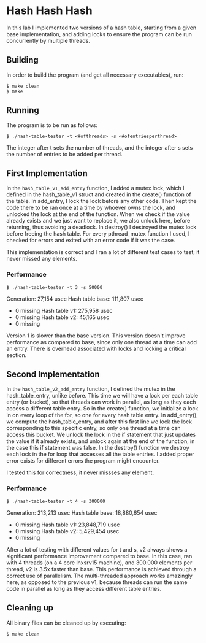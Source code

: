 # Hash Hash Hash
In this lab I implemented two versions of a hash table, starting from a given base implementation, and adding locks to ensure the program can be run concurrently by multiple threads.

## Building
In order to build the program (and get all necessary executables), run:
```shell
$ make clean
$ make
```

## Running
The program is to be run as follows:
```shell
$ ./hash-table-tester -t <#ofthreads> -s <#ofentriesperthread>
```
The integer after t sets the number of threads, and the integer after s sets the number of entries to be added per thread.

## First Implementation
In the `hash_table_v1_add_entry` function, I added a mutex lock, which I defined in the hash_table_v1 struct and created in the create() function of the table. In add_entry, I lock the lock before any other code. Then kept the code there to be ran once at a time by whoever owns the lock, and unlocked the lock at the end of the function. When we check if the value already exists and we just want to replace it, we also unlock here, before returning, thus avoiding a deadlock. In destroy() I destroyed the mutex lock before freeing the hash table. For every pthread_mutex function I used, I checked for errors and exited with an error code if it was the case.

This implementation is correct and I ran a lot of different test cases to test; it never missed any elements.

### Performance
```shell
$ ./hash-table-tester -t 3 -s 50000
```

Generation: 27,154 usec
Hash table base: 111,807 usec
  - 0 missing
Hash table v1: 275,958 usec
  - 0 missing
Hash table v2: 45,165 usec
  - 0 missing

Version 1 is slower than the base version. This version doesn't improve performance as compared to base, since only one thread at a time can add an entry. There is overhead associated with locks and locking a critical section.

## Second Implementation
In the `hash_table_v2_add_entry` function, I defined the mutex in the hash_table_entry, unlike before. This time we will have a lock per each table entry (or bucket), so that threads can work in parallel, as long as they each access a different table entry. So in the create() function, we initialize a lock in on every loop of the for, so one for every hash table entry. In add_entry(), we compute the hash_table_entry, and after this first line we lock the lock corresponding to this specific entry, so only one thread at a time can access this bucket. We unlock the lock in the if statement that just updates the value if it already exists, and unlock again at the end of the function, in the case this if statement was false. In the destroy() function we destroy each lock in the for loop that accesses all the table entries. I added proper error exists for different errors the program might encounter.

I tested this for correctness, it never missses any element. 
 
### Performance
```shell
$ ./hash-table-tester -t 4 -s 300000
```

Generation: 213,213 usec
Hash table base: 18,880,654 usec
  - 0 missing
Hash table v1: 23,848,719 usec
  - 0 missing
Hash table v2: 5,429,454 usec
  - 0 missing

After a lot of testing with different values for t and s, v2 always shows a significant performance improvement compared to base. In this case, ran with 4 threads (on a 4 core lnxsrv15 machine), and 300.000 elements per thread, v2 is 3.5x faster than base. This performance is achieved through a correct use of parallelism. The multi-threaded approach works amazingly here, as opposed to the previous v1, because threads can run the same code in parallel as long as they access different table entries. 

## Cleaning up
All binary files can be cleaned up by executing:
```shell
$ make clean
```